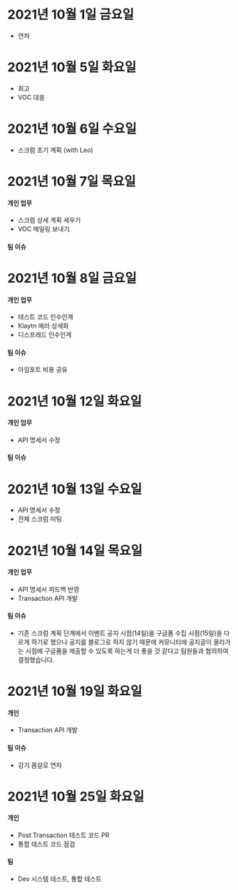 
# 2021년 10월 1일 금요일 

- 연차 

# 2021년 10월 5일 화요일 

- 회고 
- VOC 대응 

# 2021년 10월 6일 수요일 

- 스크럼 초기 계획 (with Leo) 

# 2021년 10월 7일 목요일 

#### 개인 업무 
- 스크럼 상세 계획 세우기 
- VOC 메일링 보내기 

#### 팀 이슈


# 2021년 10월 8일 금요일 

#### 개인 업무

- 테스트 코드 인수인계 
- Klaytn 에러 상세화 
- 디스프레드 인수인계 

#### 팀 이슈 

- 아임포트 비용 공유

# 2021년 10월 12일 화요일 

#### 개인 업무

- API 명세서 수정 

#### 팀 이슈 

# 2021년 10월 13일 수요일

- API 명세서 수정
- 전체 스크럼 미팅

# 2021년 10월 14일 목요일 

#### 개인 업무 

- API 명세서 피드백 반영
- Transaction API 개발

#### 팀 이슈

- 기존 스크럼 계획 단계에서 이벤트 공지 시점(14일)을 구글폼 수집 시점(15일)을 다르게 하기로 했으나 공지를 블로그로 하지 않기
때문에 커뮤니티에 공지글이 올라가는 시점에 구글폼을 제출할 수 있도록 하는게 더 좋을 것 같다고 팀원들과 협의하여 결정했습니다.

# 2021년 10월 19일 화요일 

#### 개인 
- Transaction API 개발

#### 팀 이슈

- 감기 몸살로 연차

# 2021년 10월 25일 화요일 

#### 개인 

- Post Transaction 테스트 코드 PR
- 통합 테스트 코드 점검

#### 팀 

- Dev 시스템 테스트, 통합 테스트 
